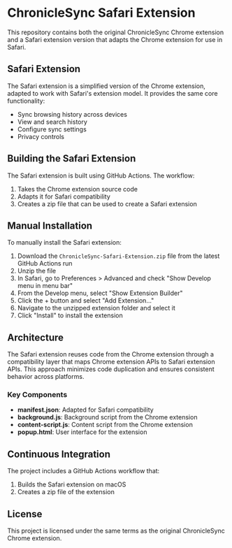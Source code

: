 # ChronicleSync Safari Extension

This repository contains both the original ChronicleSync Chrome extension and a Safari extension version that adapts the Chrome extension for use in Safari.

## Safari Extension

The Safari extension is a simplified version of the Chrome extension, adapted to work with Safari's extension model. It provides the same core functionality:

- Sync browsing history across devices
- View and search history
- Configure sync settings
- Privacy controls

## Building the Safari Extension

The Safari extension is built using GitHub Actions. The workflow:

1. Takes the Chrome extension source code
2. Adapts it for Safari compatibility
3. Creates a zip file that can be used to create a Safari extension

## Manual Installation

To manually install the Safari extension:

1. Download the `ChronicleSync-Safari-Extension.zip` file from the latest GitHub Actions run
2. Unzip the file
3. In Safari, go to Preferences > Advanced and check "Show Develop menu in menu bar"
4. From the Develop menu, select "Show Extension Builder"
5. Click the + button and select "Add Extension..."
6. Navigate to the unzipped extension folder and select it
7. Click "Install" to install the extension

## Architecture

The Safari extension reuses code from the Chrome extension through a compatibility layer that maps Chrome extension APIs to Safari extension APIs. This approach minimizes code duplication and ensures consistent behavior across platforms.

### Key Components

- **manifest.json**: Adapted for Safari compatibility
- **background.js**: Background script from the Chrome extension
- **content-script.js**: Content script from the Chrome extension
- **popup.html**: User interface for the extension

## Continuous Integration

The project includes a GitHub Actions workflow that:

1. Builds the Safari extension on macOS
2. Creates a zip file of the extension

## License

This project is licensed under the same terms as the original ChronicleSync Chrome extension.